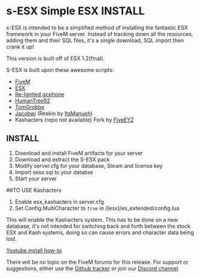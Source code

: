 # s-ESX Simple ESX INSTALL

s-ESX is intended to be a simplified method of installing the fantastic ESX framework in your FiveM server. Instead of tracking down all the resources, adding them and their SQL files, it's a single download, SQL import then crank it up!

This version is built off of ESX 1.2(final).

S-ESX is built upon these awesome scripts:

- [FiveM](https://fivem.net "FiveM")
- [ESX](https://github.com/esx-framework "ESX")
- [Re-Ignited gcphone](https://github.com/Re-Ignited-Development "Re-Ignited gcphone")
- [HumanTree92](https://github.com/HumanTree92 "HumanTree92")
- [TomGrobbe](https://github.com/TomGrobbe/vMenu "TomGrobbe")
- [Jacobwi](https://github.com/jacobwi/new_banking "Jacobwi") (Reskin by [ItsManueh](https://github.com/ItsManueh/ModifyUiNewBanking "ItsManueh"))
- Kashacters (repo not available) Fork by [FiveEYZ](https://github.com/FiveEYZ/esx_kashacter "FiveEYZ")

## INSTALL
1. Download and install FiveM artifacts for your server
2. Download and extract the S-ESX pack
3. Modify server.cfg for your database, Steam and license key
4. Import sesx.sql to your databse
5. Start your server

##TO USE Kashacters
1. Enable esx_kashacters in server.cfg
2. Set Config.MultiCharacter to `true` in /[esx]/es_extended/config.lua

This will enable the Kashacters system.  This has to be done on a new database, it's not intended for switching back and forth between the stock ESX and Kash systems, doing so can cause errors and character data being lost.

[Youtube install how-to](https://www.youtube.com/watch?v=6dx_Gtf_8z0 "Youtube install how-to")

There will be no topic on the FiveM forums for this release.  For support or suggestions, either use the [Github tracker](https://github.com/S-ESX/S-ESX-V1F/issues "Github tracker") or join our [Discord channel](https://discord.gg/vYUTVut "Discord channel").
